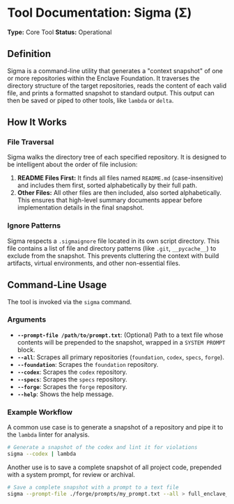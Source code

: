 # Tool Documentation: Sigma (Σ)

**Type:** Core Tool
**Status:** Operational

## Definition

Sigma is a command-line utility that generates a "context snapshot" of one or more repositories within the Enclave Foundation. It traverses the directory structure of the target repositories, reads the content of each valid file, and prints a formatted snapshot to standard output. This output can then be saved or piped to other tools, like `lambda` or `delta`.

## How It Works

### File Traversal

Sigma walks the directory tree of each specified repository. It is designed to be intelligent about the order of file inclusion:
1.  **README Files First:** It finds all files named `README.md` (case-insensitive) and includes them first, sorted alphabetically by their full path.
2.  **Other Files:** All other files are then included, also sorted alphabetically.
This ensures that high-level summary documents appear before implementation details in the final snapshot.

### Ignore Patterns

Sigma respects a `.sigmaignore` file located in its own script directory. This file contains a list of file and directory patterns (like `.git`, `__pycache__`) to exclude from the snapshot. This prevents cluttering the context with build artifacts, virtual environments, and other non-essential files.

## Command-Line Usage

The tool is invoked via the `sigma` command.

### Arguments
-   **`--prompt-file /path/to/prompt.txt`**: (Optional) Path to a text file whose contents will be prepended to the snapshot, wrapped in a `SYSTEM PROMPT` block.
-   **`--all`**: Scrapes all primary repositories (`foundation`, `codex`, `specs`, `forge`).
-   **`--foundation`**: Scrapes the `foundation` repository.
-   **`--codex`**: Scrapes the `codex` repository.
-   **`--specs`**: Scrapes the `specs` repository.
-   **`--forge`**: Scrapes the `forge` repository.
-   **`--help`**: Shows the help message.

### Example Workflow

A common use case is to generate a snapshot of a repository and pipe it to the `lambda` linter for analysis.
```bash
# Generate a snapshot of the codex and lint it for violations
sigma --codex | lambda
```
Another use is to save a complete snapshot of all project code, prepended with a system prompt, for review or archival.
```bash
# Save a complete snapshot with a prompt to a text file
sigma --prompt-file ./forge/prompts/my_prompt.txt --all > full_enclave_snapshot.txt
```